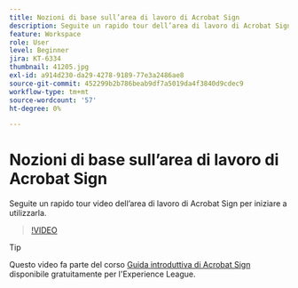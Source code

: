 ```yaml
---
title: Nozioni di base sull’area di lavoro di Acrobat Sign
description: Seguite un rapido tour dell’area di lavoro di Acrobat Sign per iniziare a utilizzarla
feature: Workspace
role: User
level: Beginner
jira: KT-6334
thumbnail: 41205.jpg
exl-id: a914d230-da29-4278-9189-77e3a2486ae8
source-git-commit: 452299b2b786beab9df7a5019da4f3840d9cdec9
workflow-type: tm+mt
source-wordcount: '57'
ht-degree: 0%

---
```


# Nozioni di base sull’area di lavoro di Acrobat Sign

Seguite un rapido tour video dell’area di lavoro di Acrobat Sign per iniziare a utilizzarla.

>[!VIDEO](https://video.tv.adobe.com/v/41205?quality=12&learn=on&hidetitle=true)

>[!TIP]
>
>Questo video fa parte del corso [Guida introduttiva di Acrobat Sign](https://experienceleague.adobe.com/?recommended=Sign-U-1-2020.1) disponibile gratuitamente per l&#39;Experience League.

